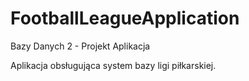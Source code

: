 # FootballLeagueApplication
Bazy Danych 2 - Projekt Aplikacja

Aplikacja obsługująca system bazy ligi piłkarskiej.
